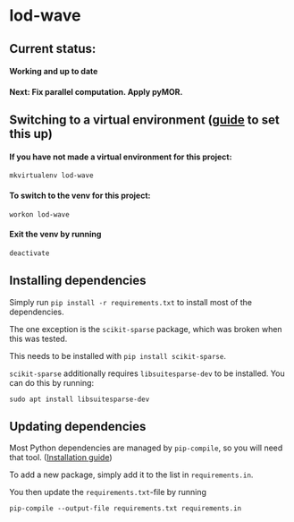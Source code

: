# lod-wave

## Current status:
#### Working and up to date
#### Next: Fix parallel computation. Apply pyMOR.

## Switching to a virtual environment ([guide](https://alysivji.github.io/setting-up-pyenv-virtualenvwrapper.html) to set this up)
#### If you have not made a virtual environment for this project:

```mkvirtualenv lod-wave```

#### To switch to the venv for this project:

```workon lod-wave```

#### Exit the venv by running

```deactivate```

## Installing dependencies
Simply run `pip install -r requirements.txt` to install most of the dependencies.

The one exception is the `scikit-sparse` package, which was broken when this was tested.

This needs to be installed with `pip install scikit-sparse`.

`scikit-sparse` additionally requires `libsuitesparse-dev` to be installed. You can do this by running:

```sudo apt install libsuitesparse-dev```


## Updating dependencies
Most Python dependencies are managed by `pip-compile`, so you will need that tool. ([Installation guide](https://github.com/jazzband/pip-tools#installation))

To add a new package, simply add it to the list in `requirements.in`.

You then update the `requirements.txt`-file by running

```pip-compile --output-file requirements.txt requirements.in```
